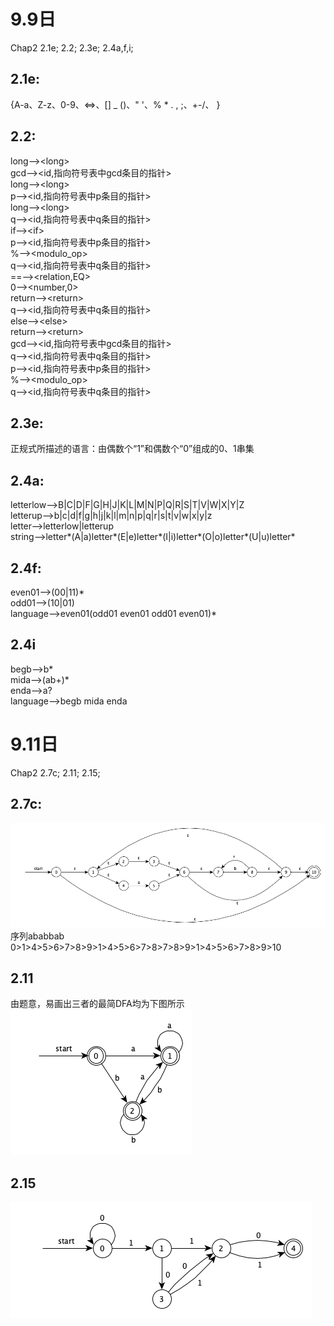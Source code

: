 # 9.9日
Chap2 2.1e; 2.2; 2.3e; 2.4a,f,i;
## 2.1e:
{A-a、Z-z、0-9、<=>、[] _ ()、" '、% * . , ;、+-/、 }

## 2.2:
long-->\<long>  
gcd-->\<id,指向符号表中gcd条目的指针>  
long-->\<long>  
p-->\<id,指向符号表中p条目的指针>  
long-->\<long>  
q-->\<id,指向符号表中q条目的指针>  
if-->\<if>  
p-->\<id,指向符号表中p条目的指针>  
%-->\<modulo_op>  
q-->\<id,指向符号表中q条目的指针>  
==-->\<relation,EQ>  
0-->\<number,0>  
return-->\<return>  
q-->\<id,指向符号表中q条目的指针>  
else-->\<else>  
return-->\<return>  
gcd-->\<id,指向符号表中gcd条目的指针>  
q-->\<id,指向符号表中q条目的指针>  
p-->\<id,指向符号表中p条目的指针>  
%-->\<modulo_op>  
q-->\<id,指向符号表中q条目的指针>  

## 2.3e:
正规式所描述的语言：由偶数个“1”和偶数个“0”组成的0、1串集  

## 2.4a:
letterlow-->B|C|D|F|G|H|J|K|L|M|N|P|Q|R|S|T|V|W|X|Y|Z  
letterup-->b|c|d|f|g|h|j|k|l|m|n|p|q|r|s|t|v|w|x|y|z  
letter-->letterlow|letterup  
string-->letter\*(A|a)letter\*(E|e)letter\*(I|i)letter\*(O|o)letter\*(U|u)letter\*  

## 2.4f:
even01-->(00|11)\*  
odd01-->(10|01)  
language-->even01(odd01 even01 odd01 even01)\*  

## 2.4i
begb-->b\*  
mida-->(ab+)\*  
enda-->a?  
language-->begb mida enda  

# 9.11日
Chap2 2.7c; 2.11; 2.15;

## 2.7c:
![图2.7](figs/2.7.jpg)  
序列ababbab  
0>1>4>5>6>7>8>9>1>4>5>6>7>8>7>8>9>1>4>5>6>7>8>9>10  

## 2.11
由题意，易画出三者的最简DFA均为下图所示  
![图2.11](figs/2.11.jpg)  

## 2.15
![图2.15](figs/2.15.jpg)












